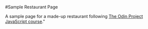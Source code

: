 #Sample Restaurant Page

A sample page for a made-up restaurant following [The Odin Project JavaScript course](https://www.theodinproject.com/courses/javascript/lessons/tic-tac-toe-javascript)."